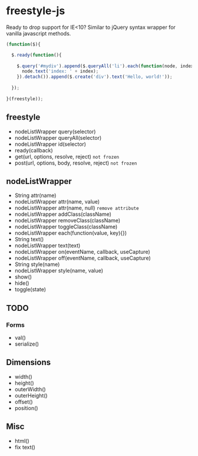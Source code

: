 # freestyle-js

Ready to drop support for IE<10?
Similar to jQuery syntax wrapper for vanilla javascript methods.


```js
(function($){

  $.ready(function(){
  
    $.query('#mydiv').append($.queryAll('li').each(function(node, index){
      node.text('index: ' + index);
    }).detach()).append($.create('div').text('Hello, world!'));
    
  });
  
}(freestyle));
```

## freestyle

* nodeListWrapper query(selector)
* nodeListWrapper queryAll(selector)
* nodeListWrapper id(selector)
* ready(callback)
* get(url, options, resolve, reject) `not frozen`
* post(url, options, body, resolve, reject) `not frozen`

## nodeListWrapper

* String attr(name)
* nodeListWrapper attr(name, value)
* nodeListWrapper attr(name, null) `remove attribute`
* nodeListWrapper addClass(className)
* nodeListWrapper removeClass(className)
* nodeListWrapper toggleClass(className)
* nodeListWrapper each(function(value, key){})
* String text()
* nodeListWrapper text(text)
* nodeListWrapper on(eventName, callback, useCapture)
* nodeListWrapper off(eventName, callback, useCapture)
* String style(name)
* nodeListWrapper style(name, value)
* show()
* hide()
* toggle(state)

## TODO

### Forms
* val()
* serialize()
## Dimensions
* width()
* height()
* outerWidth()
* outerHeight()
* offset()
* position()
## Misc
* html()
* fix text()
